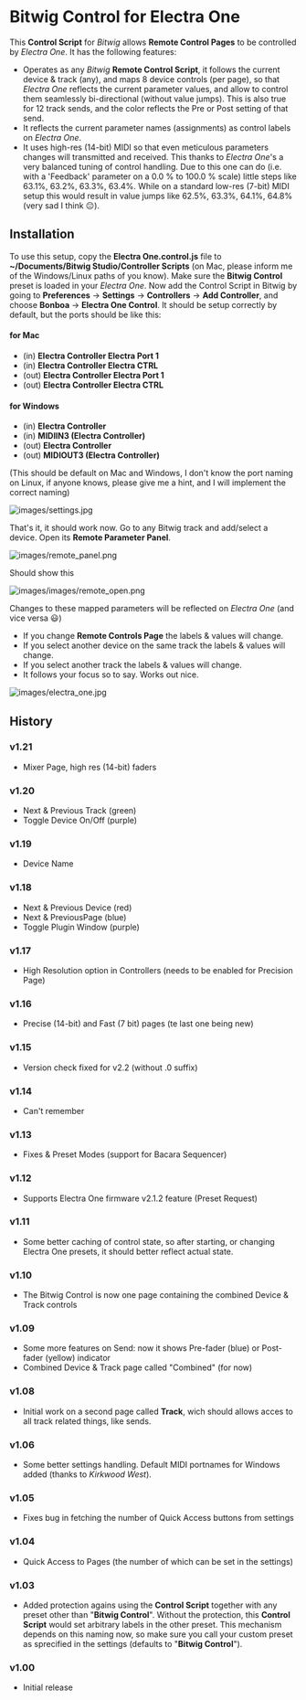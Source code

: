 # Bitwig Control for Electra One

This **Control Script** for *Bitwig* allows **Remote Control Pages** to be controlled by *Electra One*. It has the following features:

- Operates as any *Bitwig* **Remote Control Script**, it follows the current device & track (any), and maps 8 device controls (per page), so that *Electra One* reflects the current parameter values, and allow to control them seamlessly bi-directional (without value jumps). This is also true for 12 track sends, and the color reflects the Pre or Post setting of that send.
- It reflects the current parameter names (assignments) as control labels on *Electra One*.
- It uses high-res (14-bit) MIDI so that even meticulous parameters changes will transmitted and received. This thanks to *Electra One*'s a very balanced tuning of control handling. Due to this one can do (i.e. with a 'Feedback' parameter on a 0.0 % to 100.0 % scale) little steps like 63.1%, 63.2%, 63.3%, 63.4%. While on a standard low-res (7-bit) MIDI setup this would result in value jumps like 62.5%, 63.3%, 64.1%, 64.8% (very sad I think 😐).

## Installation

To use this setup, copy the **Electra One.control.js** file to **~/Documents/Bitwig Studio/Controller Scripts** (on Mac, please inform me of the Windows/Linux paths of you know). Make sure the **Bitwig Control** preset is loaded in your *Electra One*. Now add the Control Script in Bitwig by going to **Preferences** -> **Settings** -> **Controllers** -> **Add Controller**, and choose **Bonboa** -> **Electra One Control**. It should be setup correctly by default, but the ports should be like this:

#### for Mac
- (in) **Electra Controller Electra Port 1**
- (in) **Electra Controller Electra CTRL**
- (out) **Electra Controller Electra Port 1**
- (out) **Electra Controller Electra CTRL**

#### for Windows
- (in) **Electra Controller**
- (in) **MIDIIN3 (Electra Controller)**
- (out) **Electra Controller**
- (out) **MIDIOUT3 (Electra Controller)**

(This should be default on Mac and Windows, I don't know the port naming on Linux, if anyone knows, please give me a hint, and I will implement the correct naming)

![images/settings.jpg](https://github.com/jorisroling/bitwig-electra-one/raw/main/images/settings.png)

That's it, it should work now. Go to any Bitwig track and add/select a device. Open its **Remote Parameter Panel**.

![images/remote_panel.png](https://github.com/jorisroling/bitwig-electra-one/raw/main/images/remote_panel.png)

Should show this

![images/images/remote_open.png](https://github.com/jorisroling/bitwig-electra-one/raw/main/images/remote_open.png)


Changes to these mapped parameters will be reflected on *Electra One* (and vice versa 😃)

- If you change **Remote Controls Page** the labels & values will change.
- If you select another device on the same track the labels & values will change.
- If you select another track the labels & values will change.
- It follows your focus so to say. Works out nice.

![images/electra_one.jpg](https://github.com/jorisroling/bitwig-electra-one/raw/main/images/preset.png)

## History

### v1.21
- Mixer Page, high res (14-bit) faders
### v1.20
- Next & Previous Track (green)
- Toggle Device On/Off (purple)
### v1.19
- Device Name
### v1.18
- Next & Previous Device (red)
- Next & PreviousPage (blue)
- Toggle Plugin Window (purple)
### v1.17
- High Resolution option in Controllers (needs to be enabled for Precision Page)
### v1.16
- Precise (14-bit) and Fast (7 bit) pages (te last one being new)
### v1.15
- Version check fixed for v2.2 (without .0 suffix)
### v1.14
- Can't remember
### v1.13
- Fixes & Preset Modes (support for Bacara Sequencer)
### v1.12
- Supports Electra One firmware v2.1.2 feature (Preset Request)
### v1.11
- Some better caching of control state, so after starting, or changing Electra One presets, it should better reflect actual state.
### v1.10
- The Bitwig Control is now one page containing the combined Device & Track controls
### v1.09
- Some more features on Send: now it shows Pre-fader (blue) or Post-fader (yellow) indicator
- Combined Device & Track page called "Combined" (for now)
### v1.08
- Initial work on a second page called **Track**, wich should allows acces to all track related things, like sends.
### v1.06
- Some better settings handling. Default MIDI portnames for Windows added (thanks to *Kirkwood West*).
### v1.05
- Fixes bug in fetching the number of Quick Access buttons from settings
### v1.04
- Quick Access to Pages (the number of which can be set in the settings)
### v1.03
- Added protection agains using the **Control Script** together with any preset other than "**Bitwig Control**". Without the protection, this **Control Script** would set arbitrary labels in the other preset. This mechanism depends on this naming now, so make sure you call your custom preset as sprecified in the settings (defaults to "**Bitwig Control**").
### v1.00
- Initial release

